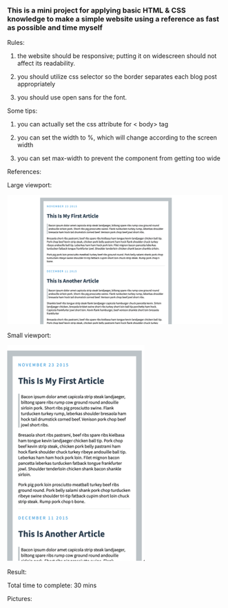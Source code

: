 ### This is a mini project for applying basic HTML & CSS knowledge to make a simple website using a reference as fast as possible and time myself

Rules:

1. the website should be responsive; putting it on widescreen should not 
affect its readability.

2. you should utilize css selector so the border separates each blog post 
appropriately

3. you should use open sans for the font.

Some tips:

1. you can actually set the css attribute for < body> tag

2. you can set the width to %, which will change according to the screen width

3. you can set max-width to prevent the component from getting too wide

References:

Large viewport:

<img src="img/reference1.png" width="500"> 

Small viewport:

<img src="img/reference2.png" height="500">

Result:

Total time to complete: 30 mins

Pictures:


